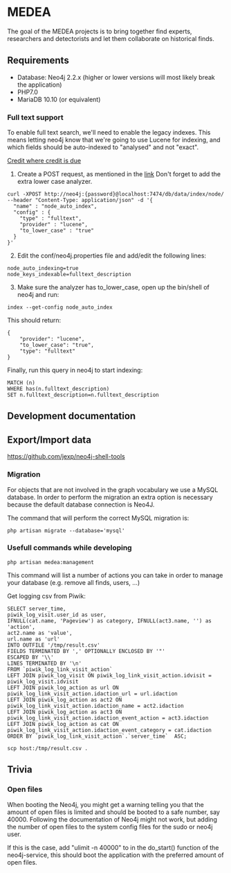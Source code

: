 # MEDEA
The goal of the MEDEA projects is to bring together find experts, researchers and detectorists and let them collaborate on historical finds.

## Requirements

* Database: Neo4j 2.2.x (higher or lower versions will most likely break the application)
* PHP7.0
* MariaDB 10.10 (or equivalent)

### Full text support

To enable full text search, we'll need to enable the legacy indexes. This means letting neo4j know that we're going to use Lucene for indexing, and which fields should be auto-indexed to "analysed" and not "exact".

[Credit where credit is due](http://jexp.de/blog/2014/03/full-text-indexing-fts-in-neo4j-2-0/)

1. Create a POST request, as mentioned in the [link](http://jexp.de/blog/2014/03/full-text-indexing-fts-in-neo4j-2-0/) Don't forget to add the extra lower case analyzer.
```
curl -XPOST http://neo4j:{password}@localhost:7474/db/data/index/node/ --header "Content-Type: application/json" -d '{
  "name" : "node_auto_index",
  "config" : {
    "type" : "fulltext",
    "provider" : "lucene",
    "to_lower_case" : "true"
  }
}'
```
2. Edit the conf/neo4j.properties file and add/edit the following lines:
```
node_auto_indexing=true
node_keys_indexable=fulltext_description
```

3. Make sure the analyzer has to_lower_case, open up the bin/shell of neo4j and run:

```
index --get-config node_auto_index
```

This should return:

```
{
    "provider": "lucene",
    "to_lower_case": "true",
    "type": "fulltext"
}
```

Finally, run this query in neo4j to start indexing:

    MATCH (n)
    WHERE has(n.fulltext_description)
    SET n.fulltext_description=n.fulltext_description

## Development documentation

## Export/Import data

https://github.com/jexp/neo4j-shell-tools

### Migration

For objects that are not involved in the graph vocabulary we use a MySQL database.
In order to perform the migration an extra option is necessary because the default database connection is Neo4J.

The command that will perform the correct MySQL migration is:

    php artisan migrate --database='mysql'

### Usefull commands while developing

    php artisan medea:management

This command will list a number of actions you can take in order to manage your database (e.g. remove all finds, users, ...)


Get logging csv from Piwik:
```
SELECT server_time,
piwik_log_visit.user_id as user,
IFNULL(cat.name, 'Pageview') as category, IFNULL(act3.name, '') as 'action',
act2.name as 'value',
url.name as 'url'
INTO OUTFILE '/tmp/result.csv'
FIELDS TERMINATED BY ',' OPTIONALLY ENCLOSED BY '"'
ESCAPED BY '\\'
LINES TERMINATED BY '\n'
FROM `piwik_log_link_visit_action`
LEFT JOIN piwik_log_visit ON piwik_log_link_visit_action.idvisit = piwik_log_visit.idvisit
LEFT JOIN piwik_log_action as url ON piwik_log_link_visit_action.idaction_url = url.idaction
LEFT JOIN piwik_log_action as act2 ON piwik_log_link_visit_action.idaction_name = act2.idaction
LEFT JOIN piwik_log_action as act3 ON piwik_log_link_visit_action.idaction_event_action = act3.idaction
LEFT JOIN piwik_log_action as cat ON piwik_log_link_visit_action.idaction_event_category = cat.idaction
ORDER BY `piwik_log_link_visit_action`.`server_time`  ASC;
```

    scp host:/tmp/result.csv .

## Trivia

### Open files
When booting the Neo4j, you might get a warning telling you that the amount of open files is limited and should be booted to a safe number, say 40000.
Following the documentation of Neo4j might not work, but adding the number of open files to the system config files for the sudo or neo4j user.

If this is the case, add "ulimit -n 40000" to in the do_start() function of the neo4j-service, this should boot the application with the preferred amount of open files.
